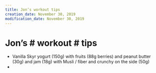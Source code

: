 ```yaml
---
title: Jon’s workout tips
creation_date: November 30, 2019
modification_date: November 30, 2019
---
```



# Jon’s # workout # tips
- Vanilla Skyr yogurt (150g) with fruits (88g berries) and peanut butter (30g) and jam (18g) with Musli / fiber and crunchy on the side (50g)
- 

